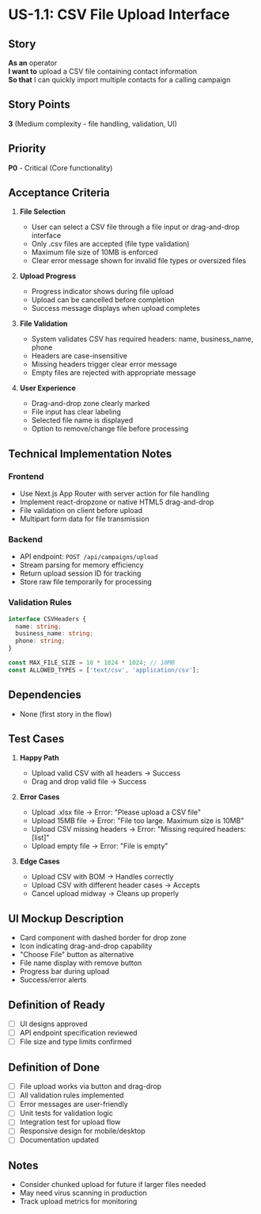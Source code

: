 # US-1.1: CSV File Upload Interface

## Story
**As an** operator  
**I want to** upload a CSV file containing contact information  
**So that** I can quickly import multiple contacts for a calling campaign

## Story Points
**3** (Medium complexity - file handling, validation, UI)

## Priority
**P0** - Critical (Core functionality)

## Acceptance Criteria
1. **File Selection**
   - User can select a CSV file through a file input or drag-and-drop interface
   - Only .csv files are accepted (file type validation)
   - Maximum file size of 10MB is enforced
   - Clear error message shown for invalid file types or oversized files

2. **Upload Progress**
   - Progress indicator shows during file upload
   - Upload can be cancelled before completion
   - Success message displays when upload completes

3. **File Validation**
   - System validates CSV has required headers: name, business_name, phone
   - Headers are case-insensitive
   - Missing headers trigger clear error message
   - Empty files are rejected with appropriate message

4. **User Experience**
   - Drag-and-drop zone clearly marked
   - File input has clear labeling
   - Selected file name is displayed
   - Option to remove/change file before processing

## Technical Implementation Notes

### Frontend
- Use Next.js App Router with server action for file handling
- Implement react-dropzone or native HTML5 drag-and-drop
- File validation on client before upload
- Multipart form data for file transmission

### Backend
- API endpoint: `POST /api/campaigns/upload`
- Stream parsing for memory efficiency
- Return upload session ID for tracking
- Store raw file temporarily for processing

### Validation Rules
```typescript
interface CSVHeaders {
  name: string;
  business_name: string;
  phone: string;
}

const MAX_FILE_SIZE = 10 * 1024 * 1024; // 10MB
const ALLOWED_TYPES = ['text/csv', 'application/csv'];
```

## Dependencies
- None (first story in the flow)

## Test Cases
1. **Happy Path**
   - Upload valid CSV with all headers → Success
   - Drag and drop valid file → Success

2. **Error Cases**
   - Upload .xlsx file → Error: "Please upload a CSV file"
   - Upload 15MB file → Error: "File too large. Maximum size is 10MB"
   - Upload CSV missing headers → Error: "Missing required headers: [list]"
   - Upload empty file → Error: "File is empty"

3. **Edge Cases**
   - Upload CSV with BOM → Handles correctly
   - Upload CSV with different header cases → Accepts
   - Cancel upload midway → Cleans up properly

## UI Mockup Description
- Card component with dashed border for drop zone
- Icon indicating drag-and-drop capability
- "Choose File" button as alternative
- File name display with remove button
- Progress bar during upload
- Success/error alerts

## Definition of Ready
- [ ] UI designs approved
- [ ] API endpoint specification reviewed
- [ ] File size and type limits confirmed

## Definition of Done
- [ ] File upload works via button and drag-drop
- [ ] All validation rules implemented
- [ ] Error messages are user-friendly
- [ ] Unit tests for validation logic
- [ ] Integration test for upload flow
- [ ] Responsive design for mobile/desktop
- [ ] Documentation updated

## Notes
- Consider chunked upload for future if larger files needed
- May need virus scanning in production
- Track upload metrics for monitoring
